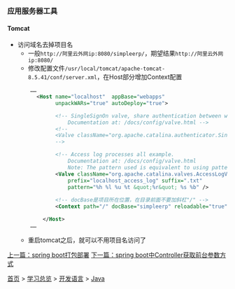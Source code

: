 ### 应用服务器工具

#### Tomcat
* 访问域名去掉项目名
    * 一般`http://阿里云外网ip:8080/simpleerp/`，期望结果`http://阿里云外网ip:8080/`
    * 修改配置文件`/usr/local/tomcat/apache-tomcat-8.5.41/conf/server.xml`，在Host部分增加Context配置
    ```xml
        ……
          <Host name="localhost"  appBase="webapps"
                unpackWARs="true" autoDeploy="true">

                <!-- SingleSignOn valve, share authentication between web applications
                    Documentation at: /docs/config/valve.html -->
                <!--
                <Valve className="org.apache.catalina.authenticator.SingleSignOn" />
                -->

                <!-- Access log processes all example.
                    Documentation at: /docs/config/valve.html
                    Note: The pattern used is equivalent to using pattern="common" -->
                <Valve className="org.apache.catalina.valves.AccessLogValve" directory="logs"
                    prefix="localhost_access_log" suffix=".txt"
                    pattern="%h %l %u %t &quot;%r&quot; %s %b" />
                
                <!-- docBase是项目所在位置，在目录前面不要加斜杠"/" -->
                <Context path="/" docBase="simpleerp" reloadable="true"></Context>

            </Host>
        ……
    ```
    * 重启tomcat之后，就可以不用项目名访问了


[上一篇：spring boot打包部署](201906001.md) [下一篇：spring boot中Controller获取前台参数方式](201906003.md)  
  
[首页](../../../README.md) > [学习总览](../../../introduction/studyCatalogList.md) > [开发语言](../developmentLanguage.md) > [Java](java.md) 
